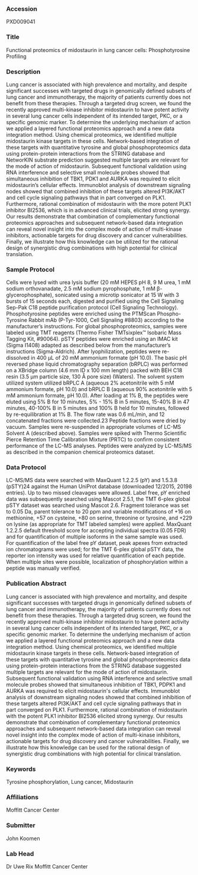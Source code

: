 ### Accession
PXD009041

### Title
Functional proteomics of midostaurin in lung cancer cells: Phosphotyrosine Profiling

### Description
Lung cancer is associated with high prevalence and mortality, and despite significant successes with targeted drugs in genomically defined subsets of lung cancer and immunotherapy, the majority of patients currently does not benefit from these therapies. Through a targeted drug screen, we found the recently approved multi-kinase inhibitor midostaurin to have potent activity in several lung cancer cells independent of its intended target, PKC, or a specific genomic marker. To determine the underlying mechanism of action we applied a layered functional proteomics approach and a new data integration method. Using chemical proteomics, we identified multiple midostaurin kinase targets in these cells. Network-based integration of these targets with quantitative tyrosine and global phosphoproteomics data using protein-protein interactions from the STRING database and NetworKIN substrate prediction suggested multiple targets are relevant for the mode of action of midostaurin. Subsequent functional validation using RNA interference and selective small molecule probes showed that simultaneous inhibition of TBK1, PDK1 and AURKA was required to elicit midostaurin’s cellular effects. Immunoblot analysis of downstream signaling nodes showed that combined inhibition of these targets altered PI3K/AKT and cell cycle signaling pathways that in part converged on PLK1. Furthermore, rational combination of midostaurin with the more potent PLK1 inhibitor BI2536, which is in advanced clinical trials, elicited strong synergy. Our results demonstrate that combination of complementary functional proteomics approaches and subsequent network-based data integration can reveal novel insight into the complex mode of action of multi-kinase inhibitors, actionable targets for drug discovery and cancer vulnerabilities. Finally, we illustrate how this knowledge can be utilized for the rational design of synergistic drug combinations with high potential for clinical translation.

### Sample Protocol
Cells were lysed with urea lysis buffer (20 mM HEPES pH 8, 9 M urea, 1 mM sodium orthovanadate, 2.5 mM sodium pyrophosphate, 1 mM β-glycerophosphate), sonicated using a microtip sonicator at 15 W with 3 bursts of 15 seconds each, digested and purified using the Cell Signaling Sep-Pak C18 peptide purification protocol (Cell Signaling Technology). Phosphotyrosine peptides were enriched using the PTMScan Phospho-Tyrosine Rabbit mAb (P-Tyr-1000, Cell Signaling #8803) according to the manufacturer’s instructions. For global phosphoproteomics, samples were labeled using TMT reagents (Thermo Fisher TMTsixplex™ Isobaric Mass Tagging Kit, #90064). pSTY peptides were enriched using an IMAC kit (Sigma I1408) adapted as described below from the manufacturer’s instructions (Sigma-Aldrich). After lyophilization, peptides were re-dissolved in 400 μL of 20 mM ammonium formate (pH 10.0). The basic pH reversed phase liquid chromatography separation (bRPLC) was performed on a XBridge column (4.6 mm ID x 100 mm length) packed with BEH C18 resin (3.5 µm particle size, 130 Å pore size) (Waters). The solvent system utilized system utilized bRPLC A (aqueous 2% acetonitrile with 5 mM ammonium formate, pH 10.0) and bRPLC B (aqueous 90% acetonitrile with 5 mM ammonium formate, pH 10.0).  After loading at 1% B,  the peptides were eluted using 5% B for 10 minutes, 5% - 15% B in 5 minutes, 15-40% B in 47 minutes, 40-100% B in 5 minutes and 100% B held for 10 minutes, followed by re-equilibration at 1% B. The flow rate was 0.6 mL/min, and 12 concatenated fractions were collected.23 Peptide fractions were dried by vacuum. Samples were re-suspended in appropriate volumes of LC-MS Solvent A (described above). Samples were spiked with Thermo Scientific Pierce Retention Time Calibration Mixture (PRTC) to confirm consistent performance of the LC-MS analyses. Peptides were analyzed by LC-MS/MS as described in the companion chemical proteomics dataset.

### Data Protocol
LC-MS/MS data were searched with MaxQuant 1.2.2.5 (pY) and 1.5.3.8 (pSTY)24 against the Human UniProt database (downloaded 12/2015, 20198 entries). Up to two missed cleavages were allowed. Label free, pY enriched data was subsequently searched using Mascot 2.5.1, the TMT 6-plex global pSTY dataset was searched using Mascot 2.6. Fragment tolerance was set to 0.05 Da, parent tolerance to 20 ppm and variable modifications of +16 on methionine, +57 on cysteine, +80 on serine, threonine or tyrosine, and +229 on lysine (as appropriate for TMT labeled samples) were applied. MaxQuant 1.2.2.5 default threshold score for accepting individual spectra (0.05 FDR) and for quantification of multiple isoforms in the same sample was used. For quantification of the label free pY dataset, peak apexes from extracted ion chromatograms were used; for the TMT 6-plex global pSTY data, the reporter ion intensity was used for relative quantification of each peptide. When multiple sites were possible, localization of phosphorylation within a peptide was manually verified.

### Publication Abstract
Lung cancer is associated with high prevalence and mortality, and despite significant successes with targeted drugs in genomically defined subsets of lung cancer and immunotherapy, the majority of patients currently does not benefit from these therapies. Through a targeted drug screen, we found the recently approved multi-kinase inhibitor midostaurin to have potent activity in several lung cancer cells independent of its intended target, PKC, or a specific genomic marker. To determine the underlying mechanism of action we applied a layered functional proteomics approach and a new data integration method. Using chemical proteomics, we identified multiple midostaurin kinase targets in these cells. Network-based integration of these targets with quantitative tyrosine and global phosphoproteomics data using protein-protein interactions from the STRING database suggested multiple targets are relevant for the mode of action of midostaurin. Subsequent functional validation using RNA interference and selective small molecule probes showed that simultaneous inhibition of TBK1, PDPK1 and AURKA was required to elicit midostaurin's cellular effects. Immunoblot analysis of downstream signaling nodes showed that combined inhibition of these targets altered PI3K/AKT and cell cycle signaling pathways that in part converged on PLK1. Furthermore, rational combination of midostaurin with the potent PLK1 inhibitor BI2536 elicited strong synergy. Our results demonstrate that combination of complementary functional proteomics approaches and subsequent network-based data integration can reveal novel insight into the complex mode of action of multi-kinase inhibitors, actionable targets for drug discovery and cancer vulnerabilities. Finally, we illustrate how this knowledge can be used for the rational design of synergistic drug combinations with high potential for clinical translation.

### Keywords
Tyrosine phosphorylation, Lung cancer, Midostaurin

### Affiliations
Moffitt Cancer Center

### Submitter
John Koomen

### Lab Head
Dr Uwe Rix
Moffitt Cancer Center


